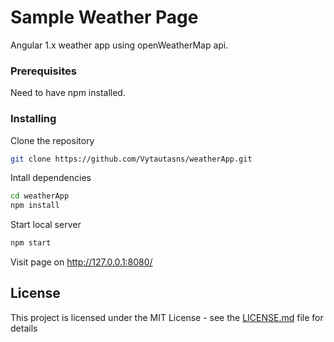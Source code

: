 # Sample Weather Page

Angular 1.x weather app using openWeatherMap api.

### Prerequisites

Need to have npm installed.

### Installing


Clone the repository

```bash
git clone https://github.com/Vytautasns/weatherApp.git
```

Intall dependencies

```bash
cd weatherApp
npm install
```

Start local server

```bash
npm start
```

Visit page on http://127.0.0.1:8080/


## License

This project is licensed under the MIT License - see the [LICENSE.md](LICENSE.md) file for details
